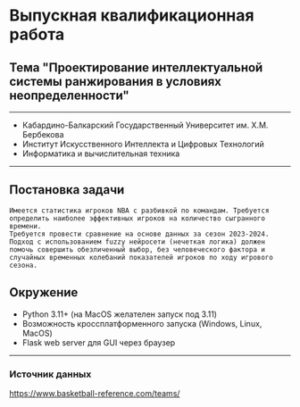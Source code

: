 # Выпускная квалификационная работа

## Тема "Проектирование интеллектуальной системы ранжирования в условиях неопределенности"

---
* Кабардино-Балкарский Государственный Университет им. Х.М. Бербекова
* Институт Искусственного Интеллекта и Цифровых Технологий
* Информатика и вычислительная техника

---

## Постановка задачи
```
Имеется статистика игроков NBA с разбивкой по командам. Требуется определить наиболее эффективных игроков на количество сыгранного времени.
Требуется провести сравнение на основе данных за сезон 2023-2024. 
Подход с использованием fuzzy нейросети (нечеткая логика) должен помочь совершить обезличенный выбор, без человеческого фактора и случайных временных колебаний показателей игроков по ходу игрового сезона.
```
## Окружение
* Python 3.11+ (на MacOS желателен запуск под 3.11)
* Возможность кроссплатформенного запуска (Windows, Linux, MacOS)
* Flask web server для GUI через браузер

---

### Источник данных

https://www.basketball-reference.com/teams/